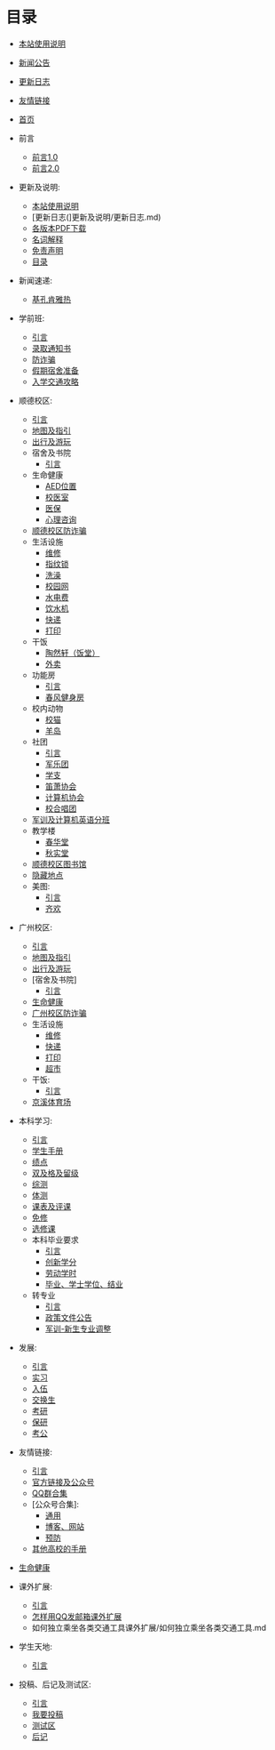 # 目录
* [本站使用说明](docs/更新及说明/本站使用说明.md)<br>
* [新闻公告](新闻速递/基孔肯雅热.md)<br>
* [更新日志](更新及说明/更新日志.md)<br>
* [友情链接](友情链接/引言.md)<br>


 * [首页](index.md)
  - 前言
    - [前言1.0](前言/前言1.0.md)
    - [前言2.0](前言/前言2.0.md)
  
 
  - 更新及说明:
    - [本站使用说明](更新及说明/本站使用说明.md)
    - [更新日志(]更新及说明/更新日志.md)
    - [各版本PDF下载](更新及说明/各版本PDF下载.md)
    - [名词解释](更新及说明/名词解释.md)
    - [免责声明](更新及说明/免责声明.md)
    - [目录](更新及说明/目录.md)

  - 新闻速递:
    - [基孔肯雅热](新闻速递/基孔肯雅热.md)

  - 学前班:
    - [引言](学前班/引言.md)
    - [录取通知书](学前班/录取通知书.md)
    - [防诈骗](学前班/防诈骗.md)
    - [假期宿舍准备](学前班/假期宿舍准备.md)
    - [入学交通攻略](学前班/入学交通攻略.md)
 
  - 顺德校区:
    - [引言](顺德校区/引言.md)
    - [地图及指引](顺德校区/地图及指引.md)
    - [出行及游玩](顺德校区/出行及游玩.md)
    - 宿舍及书院
      - [引言](顺德校区/宿舍及书院/引言.md)
    - 生命健康
      - [AED位置](顺德校区/生命健康/AED位置.md)
      - [校医室](顺德校区/生命健康/校医室.md)
      - [医保](顺德校区/生命健康/医保.md)
      - [心理咨询](顺德校区/生命健康/心理咨询.md)
    - [顺德校区防诈骗](顺德校区/顺德校区防诈骗.md)
    - 生活设施
      - [维修](顺德校区/生活设施/维修.md)
      - [指纹锁](顺德校区/生活设施/指纹锁.md)
      - [洗澡](顺德校区/生活设施/洗澡.md)
      - [校园网](顺德校区/生活设施/校园网.md)
      - [水电费](顺德校区/生活设施/水电费.md)
      - [饮水机](顺德校区/生活设施/饮水机.md)
      - [快递](顺德校区/生活设施/快递.md)
      - [打印](顺德校区/生活设施/打印.md)
    - 干饭
      - [陶然轩（饭堂）](顺德校区/干饭/陶然轩（饭堂）.md)
      - [外卖](顺德校区/干饭/外卖.md)
    - 功能房
      - [引言](顺德校区/功能房/引言.md)
      - [春风健身房](顺德校区/功能房/春风健身房.md)
    - 校内动物
      - [校猫](顺德校区/校内动物/校猫.md)
      - [羊岛](顺德校区/校内动物/羊岛.md)
    - 社团
      - [引言](顺德校区/社团/引言.md)
      - [军乐团](顺德校区/社团/军乐团.md)
      - [学支](顺德校区/社团/学生学习支持中心.md)
      - [笛萧协会](顺德校区/社团/笛萧协会社团.md)
      - [计算机协会](顺德校区/社团/计算机协会.md)
      - [校合唱团](顺德校区/社团/校合唱团.md)
    - [军训及计算机英语分班](顺德校区/军训及计算机英语分班.md)
    - 教学楼
      - [春华堂](顺德校区/教学楼/春华堂.md)
      - [秋实堂](顺德校区/教学楼/秋实堂.md)
    - [顺德校区图书馆](顺德校区/顺德校区图书馆.md)
    - [隐藏地点](顺德校区/隐藏地点.md)
    - 美图:
      - [引言](顺德校区/美图/引言.md)
      - [齐欢](顺德校区/美图/齐欢.md)
 
  - 广州校区:
    - [引言](广州校区/引言.md)
    - [地图及指引](广州校区/地图及指引.md)
    - [出行及游玩](广州校区/出行及游玩.md)
    - [宿舍及书院]
      - [引言](广州校区/宿舍及书院/引言.md)
    - [生命健康](广州校区/生命健康.md)
    - [广州校区防诈骗](广州校区/广州校区防诈骗.md)
    - 生活设施
      - [维修](广州校区/生活设施/维修.md)
      - [快递](广州校区/生活设施/快递.md)
      - [打印](广州校区/生活设施/打印.md)
      - [超市](广州校区/生活设施/超市.md)
    - 干饭:
      - [引言](广州校区/干饭/引言.md)
    - [京溪体育场](广州校区/京溪体育场.md)
 
  - 本科学习:
    - [引言](本科学习/引言.md)
    - [学生手册](本科学习/学生手册.md)
    - [绩点](本科学习/绩点.md)
    - [双及格及留级](本科学习/双及格及留级.md)
    - [综测](本科学习/综测.md)
    - [体测](本科学习/体测.md)
    - [课表及评课](本科学习/课表及评课.md)
    - [免修](本科学习/免修.md)
    - [选修课](本科学习/选修课.md)
    - 本科毕业要求
      - [引言](本科学习/本科毕业要求/引言.md)
      - [创新学分](本科学习/本科毕业要求/创新学分.md)
      - [劳动学时](本科学习/本科毕业要求/劳动学时.md)
      - [毕业、学士学位、结业](本科学习/本科毕业要求/毕业、学士学位、结业肄业.md)
    - 转专业
      - [引言](本科学习/转专业/引言.md)
      - [政策文件公告](本科学习/转专业/政策文件公告.md)
      - [军训-新生专业调整](本科学习/转专业/军训-新生专业调整.md)


  - 发展:
    - [引言](发展/引言.md)
    - [实习](发展/实习/1.md)
    - [入伍](发展/入伍/1.md)
    - [交换生](发展/交换生/1.md)
    - [考研](发展/考研/1.md)
    - [保研](发展/保研/1.md)
    - [考公](发展/考公/1.md)

  - 友情链接:
    - [引言](友情链接/引言.md)
    - [官方链接及公众号](友情链接/官方链接及公众号.md)
    - [QQ群合集](友情链接/QQ群合集.md)
    - [公众号合集]:
      - [通用](友情链接/公众号合集/通用.md)
      - [博客、网站](友情链接/公众号合集/博客、网站.md)
      - [预防](友情链接/公众号合集/预防.md)
    - [其他高校的手册](友情链接/其他高校的手册.md)

  - [生命健康](引言生命健康/引言.md)

  - 课外扩展:
    - [引言](课外扩展/引言.md)
    - [怎样用QQ发邮箱课外扩展](怎样用QQ发邮箱课外扩展/怎样用QQ发邮箱.md)
    - 如何独立乘坐各类交通工具课外扩展/如何独立乘坐各类交通工具.md
   
    
  - 学生天地:
    - [引言](学生天地/引言.md)

  - 投稿、后记及测试区:
    - [引言](投稿、后记及测试区/引言.md)
    - [我要投稿](投稿、后记及测试区/我要投稿.md)
    - [测试区](投稿、后记及测试区/测试区/1.md)
    - [后记](投稿、后记及测试区/后记.md)